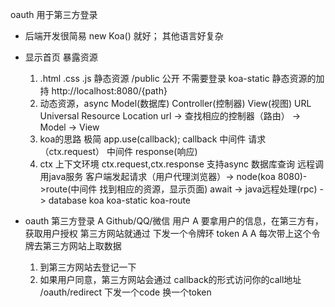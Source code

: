 oauth 用于第三方登录 

- 后端开发很简易 new Koa() 就好；
  其他语言好复杂
- 显示首页 
  暴露资源
  1. .html .css .js
    静态资源
    /public 公开 不需要登录 
    koa-static 静态资源的加持 
    http://localhost:8080/{path}
  2. 动态资源，async Model(数据库) Controller(控制器) View(视图) 
      URL Universal Resource Location 
      url -> 查找相应的控制器（路由） -> Model -> View 
  3. koa的思路 
    极简 
    app.use(callback);
    callback 中间件 
    请求（ctx.request）  中间件   response(响应)
  4. ctx 上下文环境 
    ctx.request,ctx.response 
    支持async 数据库查询 远程调用java服务 
    客户端发起请求（用户代理浏览器）-> node(koa 8080)->route(中间件 找到相应的资源，显示页面) await -> java远程处理(rpc) -> database
    koa koa-static koa-route 

- oauth 
  第三方登录
  A Github/QQ/微信 用户 
  A 要拿用户的信息，在第三方有，  获取用户授权
  第三方网站就通过 下发一个令牌环 token A
  A 每次带上这个令牌去第三方网站上取数据
  1. 到第三方网站去登记一下 
  2. 如果用户同意，第三方网站会通过 callback的形式访问你的call地址  /oauth/redirect
    下发一个code 换一个token 